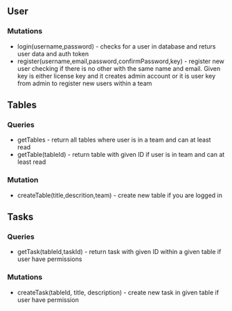 ## User

### Mutations

- login(username,password) - checks for a user in database and returs user data and auth token
- register(username,email,password,confirmPassword,key) - register new user checking if there is no other with the same name and email. Given key is either license key and it creates admin account or it is user key from admin to register new users within a team

## Tables

### Queries

- getTables - return all tables where user is in a team and can at least read
- getTable(tableId) - return table with given ID if user is in team and can at least read

### Mutation

- createTable(title,descrition,team) - create new table if you are logged in

## Tasks

### Queries

- getTask(tableId,taskId) - return task with given ID within a given table if user have permissions

### Mutations

- createTask(tableId, title, description) - create new task in given table if user have permission
